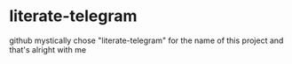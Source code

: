 # literate-telegram
github mystically chose "literate-telegram" for the name of this project and that's alright with me
